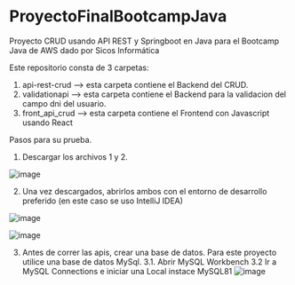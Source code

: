 # ProyectoFinalBootcampJava
Proyecto CRUD usando API REST y Springboot en Java para el Bootcamp Java de AWS dado por Sicos Informática

Este repositorio consta de 3 carpetas:
1. api-rest-crud --> esta carpeta contiene el Backend del CRUD.
2. validationapi --> esta carpeta contiene el Backend para la validacion del campo dni del usuario.
3. front_api_crud --> esta carpeta contiene el Frontend con Javascript usando React


Pasos para su prueba.

1. Descargar los archivos 1 y 2.

 ![image](https://github.com/LucasSarappa/ProyectoFinalBootcampJava/assets/124407200/646e6580-b359-4d0d-9d60-83f1ebf79b7c)
  
2. Una vez descargados, abrirlos ambos con el entorno de desarrollo preferido (en este caso se uso IntelliJ IDEA)

![image](https://github.com/LucasSarappa/ProyectoFinalBootcampJava/assets/124407200/fe58a35e-85c5-48d3-abb7-d52ee6ab7ad5)

![image](https://github.com/LucasSarappa/ProyectoFinalBootcampJava/assets/124407200/b6213859-8094-4fbc-b39a-830668871822)

3. Antes de correr las apis, crear una base de datos. Para este proyecto utilice una base de datos MySql.
   3.1. Abrir MySQL Workbench
   3.2 Ir a MySQL Connections e iniciar una Local instace MySQL81
   ![image](https://github.com/LucasSarappa/ProyectoFinalBootcampJava/assets/124407200/55e8b61a-58a9-42ff-a694-ceabe221ac30)


